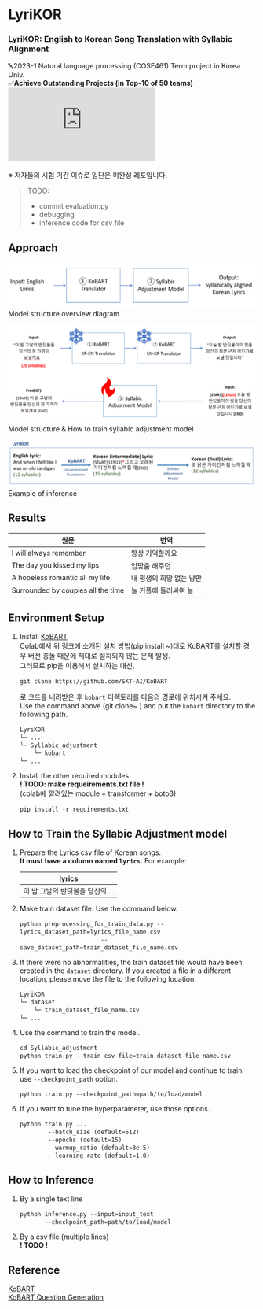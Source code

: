 # LyriKOR
### LyriKOR: English to Korean Song Translation with Syllabic Alignment   
   
🔤2023-1 Natural language processing (COSE461) Term project in Korea Univ.   
✅**Achieve Outstanding Projects (in Top-10 of 50 teams)**      
![[report]](https://github.com/HyezNee/LyriKOR/blob/main/report/COSE461_Project_Final_Report__LyriKOR__Team_2.pdf)     
   
   
※ 저자들의 시험 기간 이슈로 일단은 미완성 레포입니다.   
> TODO:
> - commit evaluation.py
> - debugging
> - inference code for csv file
   
   
## Approach
![overview](imgs/overview.png)   
Model structure overview diagram     
   
![syllabic_adjustment](imgs/syllabic_adjustment.png)   
Model structure & How to train syllabic adjustment model     
   
![syllabic_adjustment](imgs/inference_example.png)   
Example of inference   
   
   
## Results
|원문|번역|
|--|--|
|I will always remember|항상 기억할께요|
|The day you kissed my lips|입맞춤 해주던|
|A hopeless romantic all my life|내 평생의 희망 없는 낭만|
|Surrounded by couples all the time|늘 커플에 둘러싸여 늘|
   
   
## Environment Setup
1. Install [KoBART](https://github.com/SKT-AI/KoBART)   
	Colab에서 위 링크에 소개된 설치 방법(pip install ~)대로 KoBART를 설치할 경우 버전 충돌 때문에 제대로 설치되지 않는 문제 발생.    
	그러므로 pip을 이용해서 설치하는 대신,
	```
	git clone https://github.com/SKT-AI/KoBART
	```
	로 코드를 내려받은 후 `kobart` 디렉토리를 다음의 경로에 위치시켜 주세요.   
	Use the command above (git clone~ ) and put the `kobart` directory to the following path.
	```
	LyriKOR
	└─ ...
	└─ Syllabic_adjustment
		└─ kobart
	└─ ...
	```
2. Install the other required modules   
	**! TODO: make requeirements.txt file !**   
	(colab에 깔려있는 module + transformer + boto3)   
	```
	pip install -r requirements.txt
	```
   
   
## How to Train the Syllabic Adjustment model
1. Prepare the Lyrics csv file of Korean songs.   
	**It must have a column named `lyrics`.** For example:
	   
	| lyrics |
	| :--: |
	| 이 밤 그날의 반딧불을 당신의 ... |

2. Make train dataset file. Use the command below.   
	```
	python preprocessing_for_train_data.py --lyrics_dataset_path=lyrics_file_name.csv
					       --save_dataset_path=train_dataset_file_name.csv
	```
3. If there were no abnormalities, the train dataset file would have been created in the `dataset` directory. If you created a file in a different location, please move the file to the following location.   
	```
	LyriKOR
	└─ dataset
		└─ train_dataset_file_name.csv
	└─ ...
	```
4. Use the command to train the model.   
	```
	cd Syllabic_adjustment
	python train.py --train_csv_file=train_dataset_file_name.csv
	```
5. If you want to load the checkpoint of our model and continue to train, use `--checkpoint_path` option.
	```
	python train.py --checkpoint_path=path/to/load/model
	```
7. If you want to tune the hyperparameter, use those options.
	```
	python train.py ...
			--batch_size (default=512)
			--epochs (default=15)
			--warmup_ratio (default=3e-5)
			--learning_rate (default=1.0)
	```


## How to Inference
1. By a single text line
	```
	python inference.py --input=input_text
	       --checkpoint_path=path/to/load/model
	```
2. By a csv file (multiple lines)      
	**! TODO !**    
      
    
## Reference
[KoBART](https://github.com/SKT-AI/KoBART)   
[KoBART Question Generation](https://github.com/Seoneun/KoBART-Question-Generation)   
